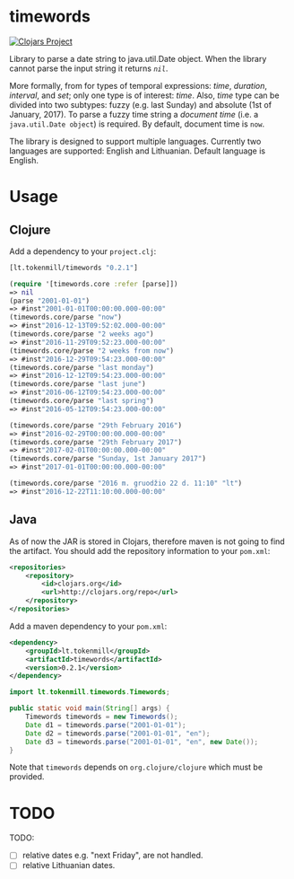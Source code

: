 # timewords

[![Clojars Project](https://img.shields.io/clojars/v/lt.tokenmill/timewords.svg)](https://clojars.org/lt.tokenmill/timewords)

Library to parse a date string to java.util.Date object. When the library cannot parse the input string it returns *`nil`*.

More formally, from for types of temporal expressions: *time*, *duration*, *interval*, and *set*; only one type is of interest: *time*. Also, *time* type can be divided into two subtypes: fuzzy (e.g. last Sunday) and absolute (1st of January, 2017). To parse a fuzzy time string a *document time* (i.e. a `java.util.Date object`) is required. By default, document time is ``now``. 

The library is designed to support multiple languages. Currently two languages are supported: English and Lithuanian. Default language is English.

# Usage
 
## Clojure

Add a dependency to your `project.clj`:

```clojure
[lt.tokenmill/timewords "0.2.1"]
```

```clojure
(require '[timewords.core :refer [parse]])
=> nil
(parse "2001-01-01")
=> #inst"2001-01-01T00:00:00.000-00:00"
(timewords.core/parse "now")
=> #inst"2016-12-13T09:52:02.000-00:00"
(timewords.core/parse "2 weeks ago")
=> #inst"2016-11-29T09:52:23.000-00:00"
(timewords.core/parse "2 weeks from now")
=> #inst"2016-12-29T09:54:23.000-00:00"
(timewords.core/parse "last monday")
=> #inst"2016-12-12T09:54:23.000-00:00"
(timewords.core/parse "last june")
=> #inst"2016-06-12T09:54:23.000-00:00"
(timewords.core/parse "last spring")
=> #inst"2016-05-12T09:54:23.000-00:00"

(timewords.core/parse "29th February 2016")
=> #inst"2016-02-29T00:00:00.000-00:00"
(timewords.core/parse "29th February 2017")
=> #inst"2017-02-01T00:00:00.000-00:00"
(timewords.core/parse "Sunday, 1st January 2017")
=> #inst"2017-01-01T00:00:00.000-00:00"

(timewords.core/parse "2016 m. gruodžio 22 d. 11:10" "lt")
=> #inst"2016-12-22T11:10:00.000-00:00"
```

## Java

As of now the JAR is stored in Clojars, therefore maven is not going to find the artifact.
You should add the repository information to your `pom.xml`:
```xml
<repositories>
    <repository>
        <id>clojars.org</id>
        <url>http://clojars.org/repo</url>
    </repository>
</repositories>

```

Add a maven dependency to your `pom.xml`:

```xml
<dependency>
    <groupId>lt.tokenmill</groupId>
    <artifactId>timewords</artifactId>
    <version>0.2.1</version>
</dependency>
```

```java
import lt.tokenmill.timewords.Timewords;

public static void main(String[] args) {
    Timewords timewords = new Timewords();
    Date d1 = timewords.parse("2001-01-01");
    Date d2 = timewords.parse("2001-01-01", "en");
    Date d3 = timewords.parse("2001-01-01", "en", new Date());
}
```
Note that `timewords` depends on `org.clojure/clojure` which must be provided.

# TODO

TODO: 
- [ ] relative dates e.g. "next Friday", are not handled.
- [ ] relative Lithuanian dates.
